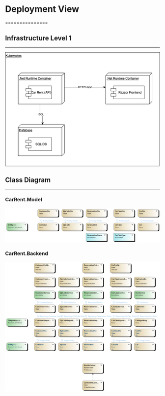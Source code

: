 # Deployment View 
===============

## Infrastructure Level 1
----------------------
![Deploy-View-Infra.drawio](./../img/Deploy-View-Infra.drawio.png)

## Class Diagram
----------------------

### CarRent.Model
![CarRent.Model.ClassDiagram](./../img/CarRent.Model.ClassDiagram.png)

### CarRent.Backend
![CarRent.Backend.ClassDiagram](./../img/CarRent.Backend.ClassDiagram.png)
